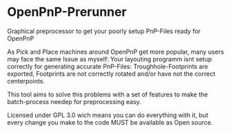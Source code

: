 # OpenPnP-Prerunner
Graphical preprocessor to get your poorly setup PnP-Files ready for OpenPnP

As Pick and Place machines around OpenPnP get more popular, many users may face the same Issue as myself: 
Your layouting programm isnt setup correctly for generating accurate PnP-Files: Troughhole-Footprints are exported, Footprints are not correctly rotated and/or have not the correct centerpoints.

This tool aims to solve this problems with a set of features to make the batch-process needep for preprocessing easy.


Licensed under GPL 3.0 wich means you can do everything with it, but every change you make to the code MUST be available as Open source.
